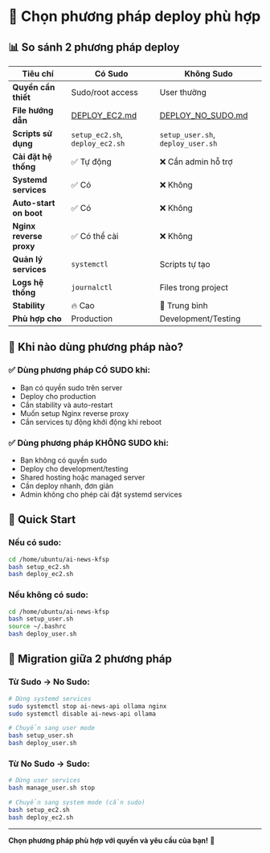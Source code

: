 # 🤔 Chọn phương pháp deploy phù hợp

## 📊 So sánh 2 phương pháp deploy

| Tiêu chí | **Có Sudo** | **Không Sudo** |
|----------|-------------|----------------|
| **Quyền cần thiết** | Sudo/root access | User thường |
| **File hướng dẫn** | [DEPLOY_EC2.md](./DEPLOY_EC2.md) | [DEPLOY_NO_SUDO.md](./DEPLOY_NO_SUDO.md) |
| **Scripts sử dụng** | `setup_ec2.sh`, `deploy_ec2.sh` | `setup_user.sh`, `deploy_user.sh` |
| **Cài đặt hệ thống** | ✅ Tự động | ❌ Cần admin hỗ trợ |
| **Systemd services** | ✅ Có | ❌ Không |
| **Auto-start on boot** | ✅ Có | ❌ Không |
| **Nginx reverse proxy** | ✅ Có thể cài | ❌ Không |
| **Quản lý services** | `systemctl` | Scripts tự tạo |
| **Logs hệ thống** | `journalctl` | Files trong project |
| **Stability** | 🔥 Cao | 🔶 Trung bình |
| **Phù hợp cho** | Production | Development/Testing |

## 🎯 Khi nào dùng phương pháp nào?

### ✅ Dùng phương pháp **CÓ SUDO** khi:
- Bạn có quyền sudo trên server
- Deploy cho production
- Cần stability và auto-restart
- Muốn setup Nginx reverse proxy
- Cần services tự động khởi động khi reboot

### ✅ Dùng phương pháp **KHÔNG SUDO** khi:
- Bạn không có quyền sudo
- Deploy cho development/testing
- Shared hosting hoặc managed server
- Cần deploy nhanh, đơn giản
- Admin không cho phép cài đặt systemd services

## 🚀 Quick Start

### Nếu có sudo:
```bash
cd /home/ubuntu/ai-news-kfsp
bash setup_ec2.sh
bash deploy_ec2.sh
```

### Nếu không có sudo:
```bash
cd /home/ubuntu/ai-news-kfsp
bash setup_user.sh
source ~/.bashrc
bash deploy_user.sh
```

## 🔄 Migration giữa 2 phương pháp

### Từ Sudo → No Sudo:
```bash
# Dừng systemd services
sudo systemctl stop ai-news-api ollama nginx
sudo systemctl disable ai-news-api ollama

# Chuyển sang user mode
bash setup_user.sh
bash deploy_user.sh
```

### Từ No Sudo → Sudo:
```bash
# Dừng user services
bash manage_user.sh stop

# Chuyển sang system mode (cần sudo)
bash setup_ec2.sh
bash deploy_ec2.sh
```

---

**Chọn phương pháp phù hợp với quyền và yêu cầu của bạn!** 🎯
